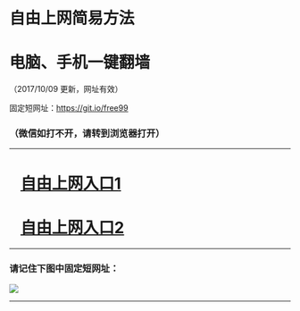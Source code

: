 ﻿# 自由上网简易方法

# 电脑、手机一键翻墙

（2017/10/09 更新，网址有效）

固定短网址：https://git.io/free99

### （微信如打不开，请转到浏览器打开）


***





# &nbsp;&nbsp; <a href="http://ft1987829054.fwq-tz-1001.info/fwqtz01.html?t=10090018901 " target="_blank">自由上网入口1</a>
# &nbsp;&nbsp; <a href="http://ft2410330634.fwq-tz-1002.info/fwqtz02.html?t=100900123624 " target="_blank">自由上网入口2</a>
***

### 请记住下图中固定短网址：

<img src="https://s3-us-west-2.amazonaws.com/fwq-1001/yjfq-20170905okok.png" /> 


***

